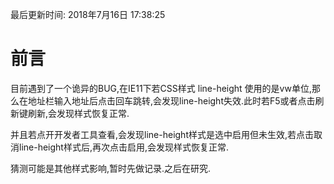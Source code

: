 最后更新时间: 2018年7月16日 17:38:25

# 前言

目前遇到了一个诡异的BUG,在IE11下若CSS样式 line-height 使用的是vw单位,那么在地址栏输入地址后点击回车跳转,会发现line-height失效.此时若F5或者点击刷新键刷新,会发现样式恢复正常.

并且若点开开发者工具查看,会发现line-height样式是选中启用但未生效,若点击取消line-height样式后,再次点击启用,会发现样式恢复正常.

猜测可能是其他样式影响,暂时先做记录.之后在研究.